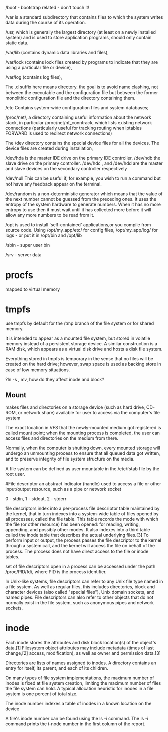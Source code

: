 /boot - bootstrap related - don't touch it!

/var is a standard subdirectory that contains files to which the system writes data during the course of its operation.

/usr, which is generally the largest directory (at least on a newly installed system) and is used to store application programs, should only contain static data.

/var/lib (contains dynamic data libraries and files), 

/var/lock (contains lock files created by programs to indicate that they are using a particular file or device),

/var/log (contains log files),

The .d suffix here means directory. the goal is to avoid name clashing, not between the executable and the configuration file but between the former monolithic configuration file and the directory containing them.

/etc Contains system-wide configuration files and system databases;

/proc/net/, a directory containing useful information about the network stack, in particular /proc/net/nf_conntrack, which lists existing network connections (particularly useful for tracking routing when iptables FORWARD is used to redirect network connections)

The /dev directory contains the special device files for all the devices. The device files are created during installation,

/dev/hda is the master IDE drive on the primary IDE controller. /dev/hdb the slave drive on the primary controller. /dev/hdc , and /dev/hdd are the master and slave devices on the secondary controller respectively

/dev/null This can be useful if, for example, you wish to run a command but not have any feedback appear on the terminal.

/dev/random is a non-deterministic generator which means that the value of the next number cannot be guessed from the preceding ones. It uses the entropy of the system hardware to generate numbers. When it has no more entropy to use then it must wait until it has collected more before it will allow any more numbers to be read from it.

/opt is used to install 'self-contained' applications,or you compile from source code. Using /opt/my_app/etc/ for config files, /opt/my_app/log/ for logs - or put it in /opt/bin and /opt/lib

/sbin - super user bin

/srv - server data

# procfs
mapped to virtual memory

# tmpfs
use tmpfs by default for the /tmp branch of the file system or for shared memory.

It is intended to appear as a mounted file system, but stored in volatile memory instead of a persistent storage device. A similar construction is a RAM disk, which appears as a virtual disk drive and hosts a disk file system.

Everything stored in tmpfs is temporary in the sense that no files will be created on the hard drive; however, swap space is used as backing store in case of low memory situations.

?ln -s , mv, how do they affect inode and block?


Mount
--------
makes files and directories on a storage device (such as hard drive, CD-ROM, or network share) available for user to access via the computer's file system

The exact location in VFS that the newly-mounted medium got registered is called mount point; when the mounting process is completed, the user can access files and directories on the medium from there.

Normally, when the computer is shutting down, every mounted storage will undergo an unmounting process to ensure that all queued data got written, and to preserve integrity of file system structure on the media.

A file system can be defined as user mountable in the /etc/fstab file by the root user.


#File descriptor
an abstract indicator (handle) used to access a file or other input/output resource, such as a pipe or network socket

0 - stdin, 1 - stdout, 2 - stderr

file descriptors index into a per-process file descriptor table maintained by the kernel, that in turn indexes into a system-wide table of files opened by all processes, called the file table. This table records the mode with which the file (or other resource) has been opened: for reading, writing, appending, and possibly other modes. It also indexes into a third table called the inode table that describes the actual underlying files.[3] To perform input or output, the process passes the file descriptor to the kernel through a system call, and the kernel will access the file on behalf of the process. The process does not have direct access to the file or inode tables.

set of file descriptors open in a process can be accessed under the path /proc/PID/fd/, where PID is the process identifier.

In Unix-like systems, file descriptors can refer to any Unix file type named in a file system. As well as regular files, this includes directories, block and character devices (also called "special files"), Unix domain sockets, and named pipes. File descriptors can also refer to other objects that do not normally exist in the file system, such as anonymous pipes and network sockets.

# inode

Each inode stores the attributes and disk block location(s) of the object's data.[1] Filesystem object attributes may include metadata (times of last change,[2] access, modification), as well as owner and permission data.[3]

Directories are lists of names assigned to inodes. A directory contains an entry for itself, its parent, and each of its children.

On many types of file system implementations, the maximum number of inodes is fixed at file system creation, limiting the maximum number of files the file system can hold. A typical allocation heuristic for inodes in a file system is one percent of total size.

The inode number indexes a table of inodes in a known location on the device

A file's inode number can be found using the ls -i command. The ls -i command prints the i-node number in the first column of the report.



